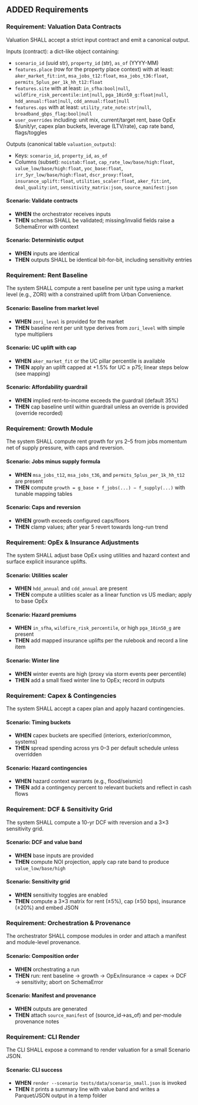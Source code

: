 ## ADDED Requirements

### Requirement: Valuation Data Contracts

Valuation SHALL accept a strict input contract and emit a canonical output.

Inputs (contract): a dict-like object containing:

- `scenario_id` (uuid str), `property_id` (str), `as_of` (YYYY-MM)
- `features.place` (row for the property place context) with at least: `aker_market_fit:int`, `msa_jobs_t12:float`, `msa_jobs_t36:float`, `permits_5plus_per_1k_hh_t12:float`
- `features.site` with at least: `in_sfha:bool|null`, `wildfire_risk_percentile:int|null`, `pga_10in50_g:float|null`, `hdd_annual:float|null`, `cdd_annual:float|null`
- `features.ops` with at least: `utility_rate_note:str|null`, `broadband_gbps_flag:bool|null`
- `user_overrides` including: unit mix, current/target rent, base OpEx $/unit/yr, capex plan buckets, leverage (LTV/rate), cap rate band, flags/toggles

Outputs (canonical table `valuation_outputs`):

- Keys: `scenario_id`, `property_id`, `as_of`
- Columns (subset): `noistab:float`, `cap_rate_low/base/high:float`, `value_low/base/high:float`,
  `yoc_base:float`, `irr_5yr_low/base/high:float`, `dscr_proxy:float`,
  `insurance_uplift:float`, `utilities_scaler:float`, `aker_fit:int`, `deal_quality:int`,
  `sensitivity_matrix:json`, `source_manifest:json`

#### Scenario: Validate contracts

- **WHEN** the orchestrator receives inputs
- **THEN** schemas SHALL be validated; missing/invalid fields raise a SchemaError with context

#### Scenario: Deterministic output

- **WHEN** inputs are identical
- **THEN** outputs SHALL be identical bit-for-bit, including sensitivity entries

### Requirement: Rent Baseline

The system SHALL compute a rent baseline per unit type using a market level (e.g., ZORI) with a constrained uplift from Urban Convenience.

#### Scenario: Baseline from market level

- **WHEN** `zori_level` is provided for the market
- **THEN** baseline rent per unit type derives from `zori_level` with simple type multipliers

#### Scenario: UC uplift with cap

- **WHEN** `aker_market_fit` or the UC pillar percentile is available
- **THEN** apply an uplift capped at +1.5% for UC ≥ p75; linear steps below (see mapping)

#### Scenario: Affordability guardrail

- **WHEN** implied rent-to-income exceeds the guardrail (default 35%)
- **THEN** cap baseline until within guardrail unless an override is provided (override recorded)

### Requirement: Growth Module

The system SHALL compute rent growth for yrs 2–5 from jobs momentum net of supply pressure, with caps and reversion.

#### Scenario: Jobs minus supply formula

- **WHEN** `msa_jobs_t12`, `msa_jobs_t36`, and `permits_5plus_per_1k_hh_t12` are present
- **THEN** compute `growth = g_base + f_jobs(...) − f_supply(...)` with tunable mapping tables

#### Scenario: Caps and reversion

- **WHEN** growth exceeds configured caps/floors
- **THEN** clamp values; after year 5 revert towards long-run trend

### Requirement: OpEx & Insurance Adjustments

The system SHALL adjust base OpEx using utilities and hazard context and surface explicit insurance uplifts.

#### Scenario: Utilities scaler

- **WHEN** `hdd_annual` and `cdd_annual` are present
- **THEN** compute a utilities scaler as a linear function vs US median; apply to base OpEx

#### Scenario: Hazard premiums

- **WHEN** `in_sfha`, `wildfire_risk_percentile`, or high `pga_10in50_g` are present
- **THEN** add mapped insurance uplifts per the rulebook and record a line item

#### Scenario: Winter line

- **WHEN** winter events are high (proxy via storm events peer percentile)
- **THEN** add a small fixed winter line to OpEx; record in outputs

### Requirement: Capex & Contingencies

The system SHALL accept a capex plan and apply hazard contingencies.

#### Scenario: Timing buckets

- **WHEN** capex buckets are specified (interiors, exterior/common, systems)
- **THEN** spread spending across yrs 0–3 per default schedule unless overridden

#### Scenario: Hazard contingencies

- **WHEN** hazard context warrants (e.g., flood/seismic)
- **THEN** add a contingency percent to relevant buckets and reflect in cash flows

### Requirement: DCF & Sensitivity Grid

The system SHALL compute a 10-yr DCF with reversion and a 3×3 sensitivity grid.

#### Scenario: DCF and value band

- **WHEN** base inputs are provided
- **THEN** compute NOI projection, apply cap rate band to produce `value_low/base/high`

#### Scenario: Sensitivity grid

- **WHEN** sensitivity toggles are enabled
- **THEN** compute a 3×3 matrix for rent (±5%), cap (±50 bps), insurance (±20%) and embed JSON

### Requirement: Orchestration & Provenance

The orchestrator SHALL compose modules in order and attach a manifest and module-level provenance.

#### Scenario: Composition order

- **WHEN** orchestrating a run
- **THEN** run: rent baseline → growth → OpEx/insurance → capex → DCF → sensitivity; abort on SchemaError

#### Scenario: Manifest and provenance

- **WHEN** outputs are generated
- **THEN** attach `source_manifest` of (source_id→as_of) and per-module provenance notes

### Requirement: CLI Render

The CLI SHALL expose a command to render valuation for a small Scenario JSON.

#### Scenario: CLI success

- **WHEN** `render --scenario tests/data/scenario_small.json` is invoked
- **THEN** it prints a summary line with value band and writes a Parquet/JSON output in a temp folder
